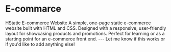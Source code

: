 # E-commarce
HStatic E-commerce Website  A simple, one-page static e-commerce website built with HTML and CSS. Designed with a responsive, user-friendly layout for showcasing products and promotions. Perfect for learning or as a starting point for an e-commerce front end.  ---   Let me know if this works or if you'd like to add anything else!
